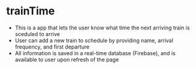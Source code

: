 # trainTime

+ This is a app that lets the user know what time the next arriving train is sceduled to arrive
+ User can add a new train to schedule by providing name, arrival frequency, and first departure
+ All information is saved in a real-time database (Firebase), and is available to user upon refresh of the page

